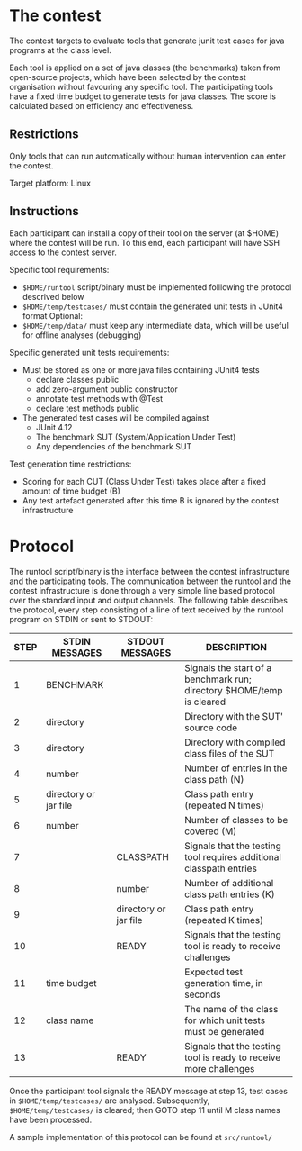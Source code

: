 # The contest

The contest targets to evaluate tools that generate junit test cases for java programs at the class level.

Each tool is applied on a set of java classes (the benchmarks) taken from open-source projects,
which have been selected by the contest organisation without favouring any specific tool.
The participating tools have a fixed time budget to generate tests for java classes.
The score is calculated based on efficiency and effectiveness.

## Restrictions

Only tools that can run automatically without human intervention can enter the contest.

Target platform: Linux

## Instructions

Each participant can install a copy of their tool on the server (at $HOME) where the contest will be run.
To this end, each participant will have SSH access to the contest server.

Specific tool requirements:
- `$HOME/runtool` script/binary must be implemented folllowing the protocol descrived below
- `$HOME/temp/testcases/` must contain the generated unit tests in JUnit4 format
Optional:
- `$HOME/temp/data/` must keep any intermediate data, which will be useful for offline analyses (debugging)

Specific generated unit tests requirements:
- Must be stored as one or more java files containing JUnit4 tests
	- declare classes public
	- add zero-argument public constructor
	- annotate test methods with @Test
	- declare test methods public
- The generated test cases will be compiled against
	- JUnit 4.12
	- The benchmark SUT (System/Application Under Test)
	- Any dependencies of the benchmark SUT

Test generation time restrictions:
- Scoring for each CUT (Class Under Test) takes place after a fixed amount of time budget (B)
- Any test artefact generated after this time B is ignored by the contest infrastructure

# Protocol

The runtool script/binary is the interface between the contest infrastructure and the participating tools.
The communication between the runtool and the contest infrastructure is done through a very simple line based protocol
over the standard input and output channels. The following table describes the protocol, every step consisting of
a line of text received by the runtool program on STDIN or sent to STDOUT:

STEP  |	STDIN MESSAGES	      |	STDOUT MESSAGES	      |	DESCRIPTION
------|-----------------------|-----------------------|------------
   1  |             BENCHMARK |                       | Signals the start of a benchmark run; directory $HOME/temp is cleared
   2  |             directory |                       | Directory with the SUT' source code
   3  |             directory |                       | Directory with compiled class files of the SUT
   4  |                number |                       | Number of entries in the class path (N)
   5  | directory or jar file |                       | Class path entry (repeated N times)
   6  |                number |                       | Number of classes to be covered (M)
   7  |                       |             CLASSPATH | Signals that the testing tool requires additional classpath entries
   8  |                       |                number | Number of additional class path entries (K)
   9  |                       | directory or jar file | Class path entry (repeated K times)
  10  |                       |                 READY | Signals that the testing tool is ready to receive challenges
  11  |           time budget |                       | Expected test generation time, in seconds
  12  |            class name |                       | The name of the class for which unit tests must be generated
  13  |                       |                 READY | Signals that the testing tool is ready to receive more challenges

Once the participant tool signals the READY message at step 13, test cases in `$HOME/temp/testcases/` are analysed.
Subsequently, `$HOME/temp/testcases/` is cleared; then GOTO step 11 until M class names have been processed.

A sample implementation of this protocol can be found at `src/runtool/`
